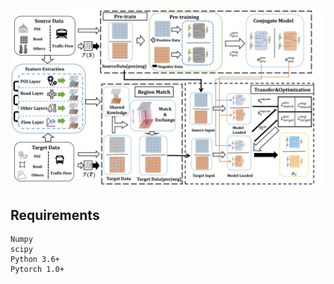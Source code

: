 
<p align="center">
    <img src="frame2.jpg", width="700">
</p>

## Requirements

```
Numpy
scipy
Python 3.6+
Pytorch 1.0+
```
